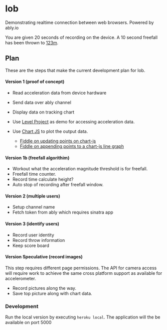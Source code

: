 # lob
Demonstrating realtime connection between web browsers. Powered by ably.io

You are given 20 seconds of recording on the device. A 10 second freefall has been thrown to [123m](http://www.physicsclassroom.com/class/1DKin/Lesson-5/How-Fast-and-How-Far).

## Plan

These are the steps that make the current development plan for lob.

#### Version 1 (proof of concept)
- Read acceleration data from device hardware
- Send data over ably channel
- Display data on tracking chart

- Use [Level Project](https://github.com/CrowdHailer/level) as demo for accessing acceleration data.
- Use [Chart JS](http://www.chartjs.org/) to plot the output data.
  - [Fiddle on updating points on chart-js](http://jsbin.com/yitep/4/edit?html,js,output)
  - [Fiddle on appending points to a chart-js line graph](http://jsfiddle.net/qs0gpLa2/)

#### Version 1b (freefall algorithim)
- Workout what the acceleration magnitude threshold is for freefall.
- Freefall time counter.
- Record time calculate height?
- Auto stop of recording after freefall window.

#### Version 2 (multiple users)
- Setup channel name
- Fetch token from ably which requires sinatra app

#### Version 3 (identify users)
- Record user identity
- Record throw information
- Keep score board

#### Version Speculative (record images)
This step requires different page permissions.
The API for camera access will require work to achieve the same cross platform support as available for accelerometer.

- Record pictures along the way.
- Save top picture along with chart data.

### Development

Run the local version by executing `heroku local`.
The application will the be available on port 5000
